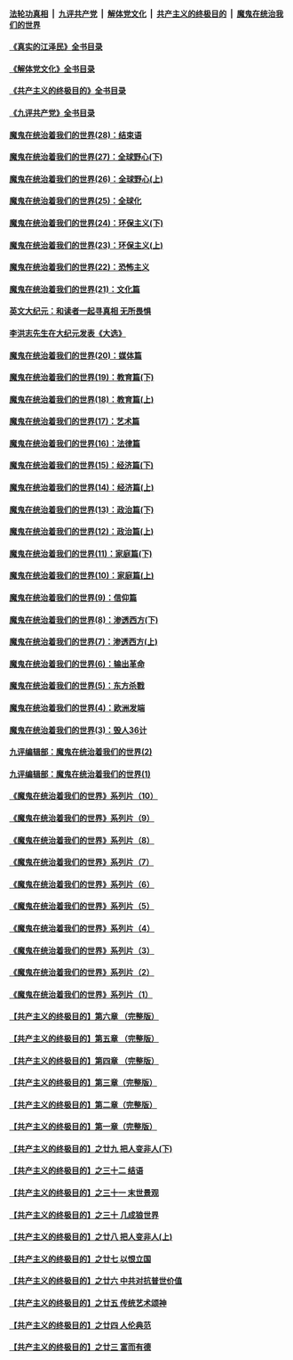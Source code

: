 ####  [法轮功真相](../../../../basic/blob/master/README.md?t=08120901) &nbsp;|&nbsp; [九评共产党](../../../../9ping.md/blob/master/README.md?t=08120901) &nbsp;|&nbsp; [解体党文化](../../../../jtdwh.md/blob/master/README.md?t=08120901)  &nbsp;|&nbsp; [共产主义的终极目的](../../../../gczydzjmd.md/blob/master/README.md?t=08120901) &nbsp;|&nbsp; [魔鬼在统治我们的世界](../../../../mgztzwmdsj.md/blob/master/README.md?t=08120901) 

#### [《真实的江泽民》全书目录](../pages/nsc422/n13721399.md?t=08120901) 

#### [《解体党文化》全书目录](../pages/nsc422/n13721157.md?t=08120901) 

#### [《共产主义的终极目的》全书目录](../pages/nsc422/n13721048.md?t=08120901) 

#### [《九评共产党》全书目录](../pages/nsc422/n13708085.md?t=08120901) 

#### [魔鬼在统治着我们的世界(28)：结束语](../pages/nsc422/n10936246.md?t=08120901) 

#### [魔鬼在统治着我们的世界(27)：全球野心(下)](../pages/nsc422/n10928319.md?t=08120901) 

#### [魔鬼在统治着我们的世界(26)：全球野心(上)](../pages/nsc422/n10900318.md?t=08120901) 

#### [魔鬼在统治着我们的世界(25)：全球化](../pages/nsc422/n10788205.md?t=08120901) 

#### [魔鬼在统治着我们的世界(24)：环保主义(下)](../pages/nsc422/n10695307.md?t=08120901) 

#### [魔鬼在统治着我们的世界(23)：环保主义(上)](../pages/nsc422/n10688613.md?t=08120901) 

#### [魔鬼在统治着我们的世界(22)：恐怖主义](../pages/nsc422/n10614727.md?t=08120901) 

#### [魔鬼在统治着我们的世界(21)：文化篇](../pages/nsc422/n10597706.md?t=08120901) 

#### [英文大纪元：和读者一起寻真相 无所畏惧](../pages/nsc422/n12542027.md?t=08120901) 

#### [李洪志先生在大纪元发表《大选》](../pages/nsc422/n12534746.md?t=08120901) 

#### [魔鬼在统治着我们的世界(20)：媒体篇](../pages/nsc422/n10586579.md?t=08120901) 

#### [魔鬼在统治着我们的世界(19)：教育篇(下)](../pages/nsc422/n10564808.md?t=08120901) 

#### [魔鬼在统治着我们的世界(18)：教育篇(上)](../pages/nsc422/n10526970.md?t=08120901) 

#### [魔鬼在统治着我们的世界(17)：艺术篇](../pages/nsc422/n10499093.md?t=08120901) 

#### [魔鬼在统治着我们的世界(16)：法律篇](../pages/nsc422/n10485969.md?t=08120901) 

#### [魔鬼在统治着我们的世界(15)：经济篇(下)](../pages/nsc422/n10469975.md?t=08120901) 

#### [魔鬼在统治着我们的世界(14)：经济篇(上)](../pages/nsc422/n10457370.md?t=08120901) 

#### [魔鬼在统治着我们的世界(13)：政治篇(下)](../pages/nsc422/n10448270.md?t=08120901) 

#### [魔鬼在统治着我们的世界(12)：政治篇(上)](../pages/nsc422/n10444576.md?t=08120901) 

#### [魔鬼在统治着我们的世界(11)：家庭篇(下)](../pages/nsc422/n10440961.md?t=08120901) 

#### [魔鬼在统治着我们的世界(10)：家庭篇(上)](../pages/nsc422/n10435448.md?t=08120901) 

#### [魔鬼在统治着我们的世界(9)：信仰篇](../pages/nsc422/n10432159.md?t=08120901) 

#### [魔鬼在统治着我们的世界(8)：渗透西方(下)](../pages/nsc422/n10429603.md?t=08120901) 

#### [魔鬼在统治着我们的世界(7)：渗透西方(上)](../pages/nsc422/n10426013.md?t=08120901) 

#### [魔鬼在统治着我们的世界(6)：输出革命](../pages/nsc422/n10421536.md?t=08120901) 

#### [魔鬼在统治着我们的世界(5)：东方杀戮](../pages/nsc422/n10417707.md?t=08120901) 

#### [魔鬼在统治着我们的世界(4)：欧洲发端](../pages/nsc422/n10414890.md?t=08120901) 

#### [魔鬼在统治着我们的世界(3)：毁人36计](../pages/nsc422/n10411583.md?t=08120901) 

#### [九评编辑部：魔鬼在统治着我们的世界(2)](../pages/nsc422/n10410036.md?t=08120901) 

#### [九评编辑部：魔鬼在统治着我们的世界(1)](../pages/nsc422/n10406825.md?t=08120901) 

#### [《魔鬼在统治着我们的世界》系列片（10）](../pages/nsc422/n12292670.md?t=08120901) 

#### [《魔鬼在统治着我们的世界》系列片（9）](../pages/nsc422/n12290859.md?t=08120901) 

#### [《魔鬼在统治着我们的世界》系列片（8）](../pages/nsc422/n12287445.md?t=08120901) 

#### [《魔鬼在统治着我们的世界》系列片（7）](../pages/nsc422/n12283425.md?t=08120901) 

#### [《魔鬼在统治着我们的世界》系列片（6）](../pages/nsc422/n12282314.md?t=08120901) 

#### [《魔鬼在统治着我们的世界》系列片（5）](../pages/nsc422/n12281419.md?t=08120901) 

#### [《魔鬼在统治着我们的世界》系列片（4）](../pages/nsc422/n12274024.md?t=08120901) 

#### [《魔鬼在统治着我们的世界》系列片（3）](../pages/nsc422/n12271322.md?t=08120901) 

#### [《魔鬼在统治着我们的世界》系列片（2）](../pages/nsc422/n12269049.md?t=08120901) 

#### [《魔鬼在统治着我们的世界》系列片（1）](../pages/nsc422/n12267575.md?t=08120901) 

#### [【共产主义的终极目的】第六章 （完整版）](../pages/nsc422/n11428913.md?t=08120901) 

#### [【共产主义的终极目的】第五章 （完整版）](../pages/nsc422/n11428912.md?t=08120901) 

#### [【共产主义的终极目的】第四章 （完整版）](../pages/nsc422/n11428907.md?t=08120901) 

#### [【共产主义的终极目的】第三章（完整版）](../pages/nsc422/n11428848.md?t=08120901) 

#### [【共产主义的终极目的】第二章（完整版）](../pages/nsc422/n11428831.md?t=08120901) 

#### [【共产主义的终极目的】第一章（完整版）](../pages/nsc422/n11417651.md?t=08120901) 

#### [【共产主义的终极目的】之廿九 把人变非人(下)](../pages/nsc422/n11344140.md?t=08120901) 

#### [【共产主义的终极目的】之三十二 结语](../pages/nsc422/n11360535.md?t=08120901) 

#### [【共产主义的终极目的】之三十一 末世景观](../pages/nsc422/n11351129.md?t=08120901) 

#### [【共产主义的终极目的】之三十 几成狼世界](../pages/nsc422/n11348280.md?t=08120901) 

#### [【共产主义的终极目的】之廿八 把人变非人(上)](../pages/nsc422/n11340492.md?t=08120901) 

#### [【共产主义的终极目的】之廿七 以恨立国](../pages/nsc422/n11336944.md?t=08120901) 

#### [【共产主义的终极目的】之廿六 中共对抗普世价值](../pages/nsc422/n11324785.md?t=08120901) 

#### [【共产主义的终极目的】之廿五 传统艺术颂神](../pages/nsc422/n11296396.md?t=08120901) 

#### [【共产主义的终极目的】之廿四 人伦典范](../pages/nsc422/n11296397.md?t=08120901) 

#### [【共产主义的终极目的】之廿三 富而有德](../pages/nsc422/n11283598.md?t=08120901) 

